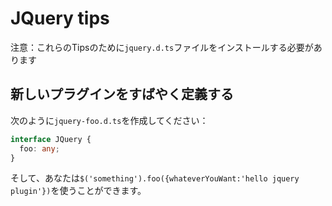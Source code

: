 # JQuery tips

注意：これらのTipsのために`jquery.d.ts`ファイルをインストールする必要があります

## 新しいプラグインをすばやく定義する

次のように`jquery-foo.d.ts`を作成してください：

```typescript
interface JQuery {
  foo: any;
}
```

そして、あなたは`$('something').foo({whateverYouWant:'hello jquery plugin'})`を使うことができます。


